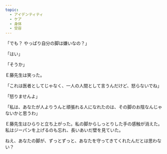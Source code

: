 ```yaml
---
topic:
  - アイデンティティ
  - ケア
  - 身体
  - 受容
---
```

「でも？ やっぱり自分の脚は嫌いなの？」

「はい」

「そうか」

Ｅ藤先生は笑った。

「これは医者としてじゃなく、一人の人間として言うんだけど、怒らないでね」

「怒りませんよ」

「私は、あなたが人よりうんと頑張れる人になれたのは、その脚のお陰なんじゃないかと思うわ」

Ｅ藤先生はひらりと立ち上がった。私の脚からしっとりした手の感触が消えた。私はジーパンを上げるのも忘れ、長いあいだ壁を見ていた。

ねえ、あなたの脚が、ずっとずっと、あなたを守ってきてくれたんだとは思わない？